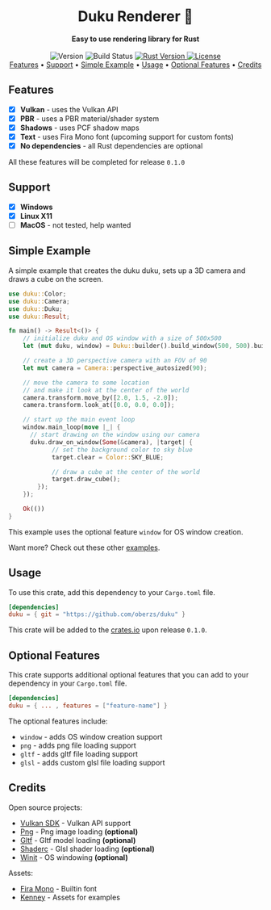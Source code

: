 <h1 align="center">Duku Renderer 🎨</h1>

<div align="center">
  <strong>Easy to use rendering library for Rust</strong>
</div>

<br />

<div align="center">
  <!-- Version -->
  <span>
    <img src="https://img.shields.io/badge/version-Work%20In%20Progress-yellow?style=flat-square" alt="Version" />
  </span>
  <!-- Build status -->
  <span>
    <img src="https://img.shields.io/github/workflow/status/oberzs/duku/Full%20Build?style=flat-square" alt="Build Status" />
  </span>
  <!-- Rust Version -->
  <a href="https://www.rust-lang.org/">
    <img src="https://img.shields.io/badge/rust-1.46.0-orange?style=flat-square" alt="Rust Version" />
  </a>
  <!-- License -->
  <a href="https://github.com/oberzs/duku/blob/develop/LICENSE">
    <img src="https://img.shields.io/github/license/oberzs/duku?style=flat-square" alt="License" />
  </a>
</div>

<div align="center">
  <a href="#features">Features</a> •
  <a href="#support">Support</a> •
  <a href="#simple-example">Simple Example</a> •
  <a href="#usage">Usage</a> •
  <a href="#optional-features">Optional Features</a> •
  <a href="#credits">Credits</a>
</div>

## Features

- [x] **Vulkan** - uses the Vulkan API
- [x] **PBR** - uses a PBR material/shader system
- [x] **Shadows** - uses PCF shadow maps
- [x] **Text** - uses Fira Mono font (upcoming support for custom fonts)
- [x] **No dependencies** - all Rust dependencies are optional

All these features will be completed for release `0.1.0`

## Support

- [x] **Windows**
- [x] **Linux X11**
- [ ] **MacOS** - not tested, help wanted

## Simple Example

A simple example that creates the duku duku, sets up a 3D camera
and draws a cube on the screen.

```rust
use duku::Color;
use duku::Camera;
use duku::Duku;
use duku::Result;

fn main() -> Result<()> {
    // initialize duku and OS window with a size of 500x500
    let (mut duku, window) = Duku::builder().build_window(500, 500).build()?;

    // create a 3D perspective camera with an FOV of 90
    let mut camera = Camera::perspective_autosized(90);

    // move the camera to some location
    // and make it look at the center of the world
    camera.transform.move_by([2.0, 1.5, -2.0]);
    camera.transform.look_at([0.0, 0.0, 0.0]);

    // start up the main event loop
    window.main_loop(move |_| {
      // start drawing on the window using our camera
      duku.draw_on_window(Some(&camera), |target| {
            // set the background color to sky blue
            target.clear = Color::SKY_BLUE;

            // draw a cube at the center of the world
            target.draw_cube();
        });
    });

    Ok(())
}
```

This example uses the optional feature `window` for OS window creation.

Want more? Check out these other [examples](https://github.com/oberzs/duku/tree/develop/examples).

## Usage

To use this crate, add this dependency to your `Cargo.toml` file.

```toml
[dependencies]
duku = { git = "https://github.com/oberzs/duku" }
```

This crate will be added to the [crates.io](https://crates.io) upon
release `0.1.0`.

## Optional Features

This crate supports additional optional features that you can add
to your dependency in your `Cargo.toml` file.

```toml
[dependencies]
duku = { ... , features = ["feature-name"] }
```

The optional features include:

- `window` - adds OS window creation support
- `png` - adds png file loading support
- `gltf` - adds gltf file loading support
- `glsl` - adds custom glsl file loading support

## Credits

Open source projects:

- [Vulkan SDK](https://vulkan.lunarg.com/) - Vulkan API support
- [Png](https://github.com/image-rs/image-png) - Png image loading **(optional)**
- [Gltf](https://github.com/gltf-rs/gltf) - Gltf model loading **(optional)**
- [Shaderc](https://github.com/google/shaderc-rs) - Glsl shader loading **(optional)**
- [Winit](https://github.com/rust-windowing/winit) - OS windowing **(optional)**

Assets:

- [Fira Mono](https://fonts.google.com/specimen/Fira+Mono?query=fira) - Builtin font
- [Kenney](https://www.kenney.nl/assets) - Assets for examples
